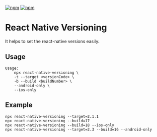 [![npm](https://img.shields.io/npm/v/react-native-versioning.svg?style=flat-square)](https://www.npmjs.com/package/react-native-versioning)
[![npm](https://img.shields.io/npm/dm/react-native-versioning.svg?style=flat-square&colorB=007ec6)](https://www.npmjs.com/package/react-native-versioning)

# React Native Versioning

It helps to set the react-native versions easily.

## Usage
```shell
Usage:
    npx react-native-versioning \
    -t --target <versionCode> \
    -b --build <buildNumber> \
    --android-only \
    --ios-only
```

## Example
```shell
npx react-native-versioning --target=2.1.1
npx react-native-versioning --build=17
npx react-native-versioning --build=18 --ios-only
npx react-native-versioning --target=2.3 --build=16 --android-only
```